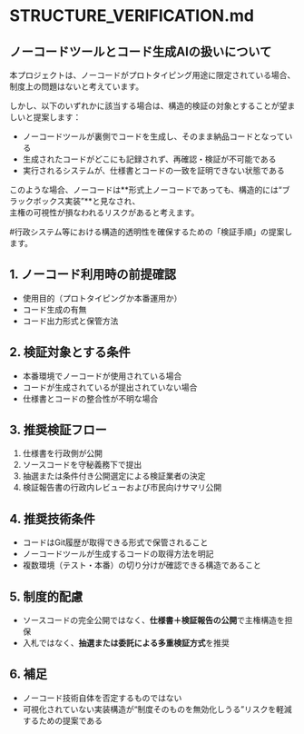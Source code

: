 # STRUCTURE_VERIFICATION.md

## ノーコードツールとコード生成AIの扱いについて

本プロジェクトは、ノーコードがプロトタイピング用途に限定されている場合、  
制度上の問題はないと考えています。

しかし、以下のいずれかに該当する場合は、構造的検証の対象とすることが望ましいと提案します：

- ノーコードツールが裏側でコードを生成し、そのまま納品コードとなっている
- 生成されたコードがどこにも記録されず、再確認・検証が不可能である
- 実行されるシステムが、仕様書とコードの一致を証明できない状態である

このような場合、ノーコードは**形式上ノーコードであっても、構造的には“ブラックボックス実装”**と見なされ、  
主権の可視性が損なわれるリスクがあると考えます。

#行政システム等における構造的透明性を確保するための「検証手順」の提案します。

## 1. ノーコード利用時の前提確認
- 使用目的（プロトタイピングか本番運用か）
- コード生成の有無
- コード出力形式と保管方法

## 2. 検証対象とする条件
- 本番環境でノーコードが使用されている場合
- コードが生成されているが提出されていない場合
- 仕様書とコードの整合性が不明な場合

## 3. 推奨検証フロー
1. 仕様書を行政側が公開
2. ソースコードを守秘義務下で提出
3. 抽選または条件付き公開選定による検証業者の決定
4. 検証報告書の行政内レビューおよび市民向けサマリ公開

## 4. 推奨技術条件
- コードはGit履歴が取得できる形式で保管されること
- ノーコードツールが生成するコードの取得方法を明記
- 複数環境（テスト・本番）の切り分けが確認できる構造であること

## 5. 制度的配慮
- ソースコードの完全公開ではなく、**仕様書＋検証報告の公開**で主権構造を担保
- 入札ではなく、**抽選または委託による多重検証方式**を推奨

## 6. 補足
- ノーコード技術自体を否定するものではない
- 可視化されていない実装構造が“制度そのものを無効化しうる”リスクを軽減するための提案である